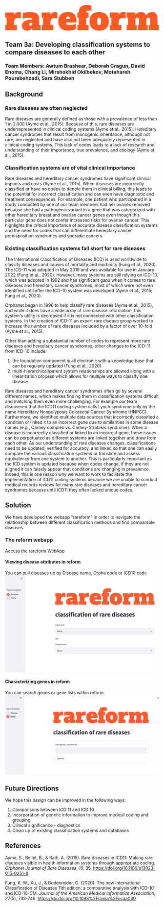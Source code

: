 ![Our Logo](images/Logo.png)

## Team 3a: Developing classification systems to compare diseases to each other
### Team Members: Awtum Brashear, Deborah Cragun, David Enoma, Chang Li, Mirshokhid Okilbekov, Motahareh Pourebehzadi, Sara Stubben 


## Background

### Rare diseases are often neglected
Rare diseases are generally defined as those with a prevalence of less than 1 in 2,000 (Ayme et al., 2015). Because of this, rare diseases are underrepresented in clinical coding systems (Ayme et al., 2015). Hereditary cancer syndromes that result from monogenic inheritance, although not rare, are neglected and have also not been adequately represented in clinical coding systems. This lack of codes leads to a lack of research and understanding of their importance, true prevalence, and etiology (Ayme et al., 2015).

### Classification systems are of vital clinical importance
Rare diseases and hereditary cancer syndromes have significant clinical impacts and costs (Ayme et al., 2015). When diseases are incorrectly classified or have no codes to denote them in clinical billing, this leads to the potential for incorrect classification and can even have diagnostic and treatment consequences. For example, one patient who participated in a study conducted by one of our team members had her ovaries removed because she had a pathogenic variant in a gene that was categorized with other hereditary breast and ovarian cancer genes even though this particular gene does not confer increased risks for ovarian cancer. This highlights the critical importance of accurate disease classification systems and the need for codes that can differentiate hereditary cancer predisposition syndromes and sporadic cancers.

### Existing classification systems fall short for rare diseases
The International Classification of Diseases (ICD) is used worldwide to classify diseases and causes of mortality and morbidity (Fung et al., 2020). The ICD-11 was adopted in May 2019 and was available for use in January 2022 (Fung et al., 2020). However, many systems are still relying on ICD-10, which was adopted in 1992 and has significant gaps when it comes to rare diseases and hereditary cancer syndromes, most of which were not even identified until after the ICD-10 system was developed (Ayme et al., 2015; Fung et al., 2020).
 
Orphanet began in 1996 to help classify rare diseases (Ayme et al., 2015), and while it does have a wide array of rare disease information, this system's utility is decreased if it is not connected with other classification systems. In the creation of ICD-11 an expert rare disease group worked to increase the number of rare diseases included by a factor of over 10-fold (Ayme et al., 2015).
 
Other than adding a substantial number of codes to represent more rare diseases and hereditary cancer syndromes, other changes to the ICD-11 from ICD-10 include:
1. the foundation component is all electronic with a knowledge base that can be regularly updated  (Fung et al., 2020)
2. multi-hierarchical/parent system relationships are allowed along with a linearization process which allows for multiple ways to classify one disease
 
Rare diseases and hereditary cancer syndromes often go by several different names, which makes finding them in classification systems difficult and matching them even more challenging. For example our team discovered that the ICD11 coding system calls Lynch syndrome only by the name Hereditary Nonpolyposis Colorectal Cancer Syndrome (HNPCC). Furthermore, we identified multiple data sources that incorrectly classified a condition or linked it to an incorrect gene due to similarities in some disease names (e.g., Carney complex vs. Carney-Stratakis syndrome). When a disease is incorrectly classified or linked to an incorrect gene, these issues can be perpetuated as different systems are linked together and draw from each other. As our understanding of rare diseases changes, classifications need to be updated, verified for accuracy, and linked so that one can easily compare the various classification systems or translate and assess equivalency from one system to another. This is particularly important as the ICD system is updated because when codes change, if they are not aligned it can falsely appear that conditions are changing in prevalence. Indeed, this is one reason why we want to work to facilitate the implementation of ICD11 coding systems because we are unable to conduct medical records reviews for many rare diseases and hereditary cancer syndromes because until ICD11 they often lacked unique codes.

## Solution
We have developed the webapp "rareform" in order to navigate the relationship between different classification methods and find comparable diseases.


### The reform webapp
[Access the rareform WebApp](https://share.streamlit.io/awtum/topic3_teama/main/Streamlit_app.py)

#### Viewing disease attributes in reform
You can pull diseases up by Disease name, Orpha code or ICD10 code
![App Disease View](images/App2.png)

#### Characterizing genes in reform
You can search genes or gene lists within reform
![App Gene View](images/App1.png)


## Future Directions
We hope this design can be improved in the following ways: 
1. Comparisons between ICD 11 and ICD 10 
2. Incorporation of genetic information to improve medical coding and grouping 
3. Clinical significance - diagnostics
4. Clean up of existing classification systems and databases

## References
Ayme, S., Bellet, B., & Rath, A. (2015). Rare diseases in ICD11: Making rare diseases visible in health information systems through appropriate coding. *Orphanet Journal of Rare Diseases, 10*, 35. https://doi.org/10.1186/s13023-015-0251-8

Fung, K. W., Xu, J., & Bodenreider, O. (2020). The new International Classification of Diseases 11th edition: a comparative analysis with ICD-10 and ICD-10-CM. *Journal of the American Medical Informatics Association, 27*(5), 738-746. https://dx.doi.org/10.1093%2Fjamia%2Focaa030
